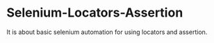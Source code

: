 # Selenium-Locators-Assertion
It is about basic selenium automation for using locators and assertion.
